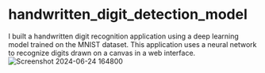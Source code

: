 # handwritten_digit_detection_model
I built a handwritten digit recognition application using a deep learning model trained on the MNIST dataset. This application uses a neural network to recognize digits drawn on a canvas in a web interface.
![Screenshot 2024-06-24 164800](https://github.com/sayantanroy14/handwritten_digit_detection_model/assets/113980685/84b40fa0-f4e1-439b-a228-ad2f1a7ade6f)
